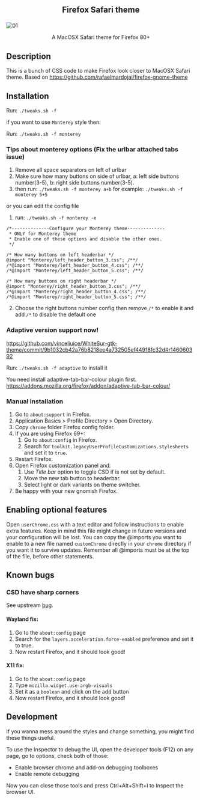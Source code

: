 
## <p align="center"> <b> Firefox Safari theme </b> </p>
![01](https://github.com/vinceliuice/WhiteSur-gtk-theme/blob/pictures/pictures/firefox.png?raw=true)
<p align="center">A MacOSX Safari theme for Firefox 80+</p>

## Description

This is a bunch of CSS code to make Firefox look closer to MacOSX Safari theme.
Based on https://github.com/rafaelmardojai/firefox-gnome-theme

## Installation

Run: `./tweaks.sh -f`

if you want to use `Monterey` style then:

Run: `./tweaks.sh -f monterey`

### Tips about monterey options (Fix the urlbar attached tabs issue)

1. Remove all space separators on left of urlbar
2. Make sure how many buttons on side of urlbar, a: left side buttons number(3-5), b: right side buttons number(3-5).
3. then run: `./tweaks.sh -f monterey a+b` for example: `./tweaks.sh -f monterey 5+5`

or you can edit the config file

1. run: `./tweaks.sh -f monterey -e`

```
/*--------------Configure your Monterey theme--------------
 * ONLY for Monterey theme
 * Enable one of these options and disable the other ones.
 */

/* How many buttons on left headerbar */
@import "Monterey/left_header_button_3.css"; /**/
/*@import "Monterey/left_header_button_4.css"; /**/
/*@import "Monterey/left_header_button_5.css"; /**/

/* How many buttons on right headerbar */
@import "Monterey/right_header_button_3.css"; /**/
/*@import "Monterey/right_header_button_4.css"; /**/
/*@import "Monterey/right_header_button_5.css"; /**/

```

2. Choose the right buttons number config then remove `/*` to enable it and add `/*` to disable the default one

### Adaptive version support now!

https://github.com/vinceliuice/WhiteSur-gtk-theme/commit/9b1032cb42a76b8218ee4a732505ef44918fc32d#r146060392

Run: `./tweaks.sh -f adaptive` to install it

You need install adaptive-tab-bar-colour plugin first. https://addons.mozilla.org/firefox/addon/adaptive-tab-bar-colour/

### Manual installation

1. Go to `about:support` in Firefox.
2. Application Basics > Profile Directory > Open Directory.
3. Copy `chrome` folder Firefox config folder.
4. If you are using Firefox 69+:
	1. Go to `about:config` in Firefox.
	2. Search for `toolkit.legacyUserProfileCustomizations.stylesheets` and set it to `true`.
5. Restart Firefox.
6. Open Firefox customization panel and:
	1. Use *Title bar* option to toggle CSD if is not set by default.
	2. Move the new tab button to headerbar.
	3. Select light or dark variants on theme switcher.
7. Be happy with your new gnomish Firefox.

## Enabling optional features
Open `userChrome.css` with a text editor and follow instructions to enable extra features. Keep in mind this file might change in future versions and your configuration will be lost. You can copy the @imports you want to enable to a new file named `customChrome` directly in your `chrome` directory if you want it to survive updates. Remember all @imports must be at the top of the file, before other statements.

## Known bugs

### CSD have sharp corners
See upstream [bug](https://bugzilla.mozilla.org/show_bug.cgi?id=1408360).

#### Wayland fix:
1. Go to the `about:config` page
2. Search for the `layers.acceleration.force-enabled` preference and set it to true.
3. Now restart Firefox, and it should look good!

#### X11 fix:
1. Go to the `about:config` page
2. Type `mozilla.widget.use-argb-visuals`
3. Set it as a `boolean` and click on the add button
4. Now restart Firefox, and it should look good!

## Development

If you wanna mess around the styles and change something, you might find these
things useful.

To use the Inspector to debug the UI, open the developer tools (F12) on any
page, go to options, check both of those:

- Enable browser chrome and add-on debugging toolboxes
- Enable remote debugging

Now you can close those tools and press Ctrl+Alt+Shift+I to Inspect the browser
UI.
